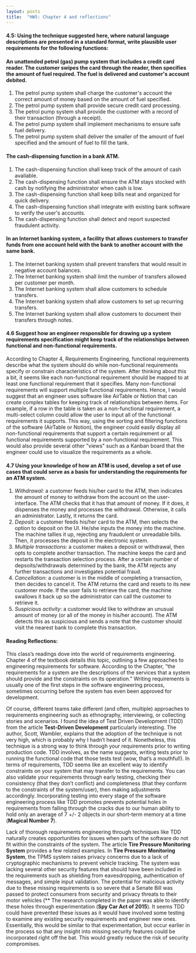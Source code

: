 ```yaml
---
layout: posts
title:  "HW5: Chapter 4 and reflections"
---
```

#### 4.5: Using the technique suggested here, where natural language descriptions are presented in a standard format, write plausible user requirements for the following functions:
#### An unattended petrol (gas) pump system that includes a credit card reader. The customer swipes the card through the reader, then specifies the amount of fuel required. The fuel is delivered and customer's account debited.
1. The petrol pump system shall charge the customer's account the correct amount of money based on the amount of fuel specified.
2. The petrol pump system shall provide secure credit card processing.
3. The petrol pump system shall provide the customer with a record of their transaction (through a receipt).
4. The petrol pump system shall implement mechanisms to ensure safe fuel delivery.
5. The petrol pump system shall deliver the smaller of the amount of fuel specified and the amount of fuel to fill the tank.

#### The cash-dispensing function in a bank ATM.
1. The cash-dispensing function shall keep track of the amount of cash available.
2. The cash-dispensing function shall ensure the ATM stays stocked with cash by notifying the administrator when cash is low.
3. The cash-dispensing function shall keep bills neat and organized for quick delivery.
4. The cash-dispensing function shall integrate with existing bank software to verify the user's accounts.
5. The cash-dispensing function shall detect and report suspected fraudulent activity.

#### In an Internet banking system, a facility that allows customers to transfer funds from one account held with the bank to another account with the same bank.
1. The Internet banking system shall prevent transfers that would result in negative account balances.
2. The Internet banking system shall limit the number of transfers allowed per customer per month.
3. The Internet banking system shall allow customers to schedule transfers.
4. The Internet banking system shall allow customers to set up recurring transfers.
5. The Internet banking system shall allow customers to document their transfers through notes.


#### 4.6 Suggest how an engineer responsible for drawing up a system requirements specification might keep track of the relationships between functional and non-functional requirements.
According to Chapter 4, Requirements Engineering, functional requirements describe what the system should do while non-functional requirements specify or constrain characteristics of the system. After thinking about this a bit, it seems like each non-functional requirement should be mapped to at least one functional requirement that it specifies. Many non-functional requirements will support multiple functional requirements. Hence, I would suggest that an engineer uses software like AirTable or Notion that can create complex tables for keeping track of relationships between items. For example, if a row in the table is taken as a non-functional requirement, a multi-select column could allow the user to input all of the functional requirements it supports. This way, using the sorting and filtering functions of the software (AirTable or Notion), the engineer could easily display all non-functional requirements that support a certain requirement or all functional requirements supported by a non-functional requirement. This would also provide several other "views" such as a Kanban board that the engineer could use to visualize the requirements as a whole.


#### 4.7 Using your knowledge of how an ATM is used, develop a set of use cases that could serve as a basis for understanding the requirements for an ATM system.
1. *Withdrawal:* a customer feeds his/her card to the ATM, then indicates the amount of money to withdraw from the account on the user-interface. The ATM checks that it has that amount of money. If it does, it dispenses the money and processes the withdrawal. Otherwise, it calls an administrator. Lastly, it returns the card.
2. *Deposit:* a customer feeds his/her card to the ATM, then selects the option to deposit on the UI. He/she inputs the money into the machine. The machine tallies it up, rejecting any fraudulent or unreadable bills. Then, it processes the deposit in the electronic system.
3. *Multiple transactions:* a customer makes a deposit or withdrawal, then opts to complete another transaction. The machine keeps the card and restarts the transaction selection process. After a certain number of depsoits/withdrawals determined by the bank, the ATM rejects any further transactions and investigates potential fraud.
4. *Cancellation:* a customer is in the middle of completing a transaction, then decides to cancel it. The ATM returns the card and resets to its new customer mode. If the user fails to retrieve the card, the machine swallows it back up so the administrator can call the customer to retrieve it.
5. *Suspicious activity*: a customer would like to withdraw an unusual amount of money (or all of the money in his/her account). The ATM detects this as suspicious and sends a note that the customer should visit the nearest bank to complete this transaction. 



#### Reading Reflections:
This class’s readings dove into the world of requirements engineering. Chapter 4 of the textbook details this topic, outlining a few approaches to engineering requirements for software. According to the Chapter, “the requirements for a system are the descriptions of the services that a system should provide and the constraints on its operation.” Writing requirements is usually one of the first steps in the software engineering process, sometimes occurring before the system has even been approved for development. 

Of course, different teams take different (and often, multiple) approaches to requirements engineering such as ethnography, interviewing, or collecting stories and scenarios. I found the idea of Test Driven Development (TDD) from the article **Test-Driven Development** particularly interesting. The author, Scott, Wambler, explains that the adoption of the technique is not very high, which is probably why I hadn’t heard of it. Nonetheless, this technique is a strong way to think through your requirements prior to writing production code. TDD involves, as the name suggests, writing tests prior to running the functional code that those tests test (wow, that’s a mouthful!). In terms of requirements, TDD seems like an excellent way to identify constraints on your system that may transfer to the requirements. You can also validate your requirements through early testing, checking their consistency (that they don’t conflict) and completeness (that they conform to the constraints of the system/user), then making adjustments accordingly. Incorporating testing into every stage of the software engineering process like TDD promotes prevents potential holes in requirements from falling through the cracks due to our human ability to hold only an average of 7 +/- 2 objects in our short-term memory at a time (**Magical Number 7**). 

Lack of thorough requirements engineering through techniques like TDD naturally creates opportunities for issues when parts of the software do not fit within the constraints of the system. The article **Tire Pressure Monitoring System** provides a few related examples. In **Tire Pressure Monitoring System**, the TPMS system raises privacy concerns due to a lack of cryptographic mechanisms to prevent vehicle tracking. The system was lacking several other security features that should have been included in the requirements such as shielding from eavesdropping, authentication of messages, and simple input validation. The potential for malicious activity due to these missing requirements is so severe that a Senate Bill was passed to protect consumers from security and privacy threats to their motor vehicles (** The research completed in the paper was able to identify these holes through experimentation (**Spy Car Act of 2015**). It seems TDD could have prevented these issues as it would have involved some testing to examine any existing security requirements and engineer new ones. Essentially, this would be similar to that experimentation, but occur earlier in the process so that any insight into missing security features could be incorporated right off the bat. This would greatly reduce the risk of security compromises.
